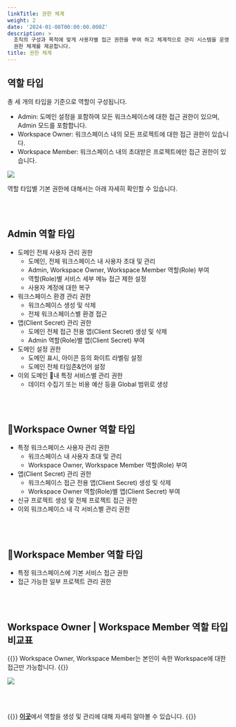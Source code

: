 ```yaml
---
linkTitle: 권한 체계
weight: 2
date: '2024-01-08T00:00:00.000Z'
description: >
  조직의 구성과 목적에 맞게 사용자별 접근 권한을 부여 하고 체계적으로 관리 시스템을 운영할 수 있도록 역할(Role) 타입이라는 기본적인
  권한 체계를 제공합니다.
title: 권한 체계
---
```


## 역할 타입

총 세 개의 타입을 기준으로 역할이 구성됩니다.

* Admin: 도메인 설정을 포함하여 모든 워크스페이스에 대한 접근 권한이 있으며, Admin 모드를 포함합니다.
* Workspace Owner: 워크스페이스 내의 모든 프로젝트에 대한 접근 권한이 있습니다.
* Workspace Member: 워크스페이스 내의 초대받은 프로젝트에만 접근 권한이 있습니다.

![](/guides/admin/iam_role/role-type-ko.png)

역할 타입별 기본 권한에 대해서는 아래 자세히 확인할 수 있습니다.

<br> <br>

## Admin 역할 타입

* 도메인 전체 사용자 관리 권한
  * 도메인, 전체 워크스페이스 내 사용자 초대 및 관리
  * Admin, Workspace Owner, Workspace Member 역할(Role) 부여
  * 역할(Role)별 서비스 세부 메뉴 접근 제한 설정
  * 사용자 계정에 대한 복구
* 워크스페이스 환경 관리 권한
  * 워크스페이스 생성 및 삭제
  * 전체 워크스페이스별 환경 접근 
* 앱(Client Secret) 관리 권한
  * 도메인 전체 접근 전용 앱(Client Secret) 생성 및 삭제
  * Admin 역할(Role)별 앱(Client Secret) 부여
* 도메인 설정 권한
  * 도메인 표시, 아이콘 등의 화이트 라벨링 설정 
  * 도메인 전체 타임존&언어 설정
* 이외 도메인 내 특정 서비스별 관리 권한  
  * 데이터 수집기 또는 비용 예산 등을 Global 범위로 생성

<br> <br>

## Workspace Owner 역할 타입

* 특정 워크스페이스 사용자 관리 권한
  * 워크스페이스 내 사용자 초대 및 관리 
  * Workspace Owner, Workspace Member 역할(Role) 부여 
* 앱(Client Secret) 관리 권한
  * 워크스페이스 접근 전용 앱(Client Secret) 생성 및 삭제
  * Workspace Owner 역할(Role)별 앱(Client Secret) 부여
* 신규 프로젝트 생성 및 전체 프로젝트 접근 권한
* 이외 워크스페이스 내 각 서비스별 관리 권한 

<br> <br>

## Workspace Member 역할 타입

* 특정 워크스페이스에 기본 서비스 접근 권한 
* 접근 가능한 일부 프로젝트 관리 권한 

<br> <br>

## Workspace Owner | Workspace Member 역할 타입 비교표

{{<alert>}}
Workspace Owner, Workspace Member는 본인이 속한 Workspace에 대한 접근만 가능합니다.
{{</alert>}}

![](/guides/admin/iam_role/role-type-comparison-ko.png)

<br> <br>

{{<alert>}}
[**이곳**](/ko/docs/guides/admin-mode/role/)에서 역할을 생성 및 관리에 대해 자세히 알아볼 수 있습니다. 
{{</alert>}}
